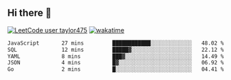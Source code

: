 ## Hi there 👋

[![LeetCode user taylor475](https://img.shields.io/badge/dynamic/json?style=for-the-badge&labelColor=black&color=%23ffa116&label=Solved&query=solvedOverTotal&url=https%3A%2F%2Fleetcode-badge.vercel.app%2Fapi%2Fusers%2Ftaylor475&logo=leetcode&logoColor=yellow)](https://leetcode.com/taylor475/)
[![wakatime](https://wakatime.com/badge/user/8c6aced9-f66a-452f-8802-5d7239ce5c50.svg)](https://wakatime.com/@8c6aced9-f66a-452f-8802-5d7239ce5c50)

<!--START_SECTION:waka-->

```txt
JavaScript       27 mins         ████████████░░░░░░░░░░░░░   48.02 %
SQL              12 mins         █████▓░░░░░░░░░░░░░░░░░░░   22.12 %
YAML             8 mins          ███▓░░░░░░░░░░░░░░░░░░░░░   14.49 %
JSON             4 mins          █▓░░░░░░░░░░░░░░░░░░░░░░░   06.92 %
Go               2 mins          █░░░░░░░░░░░░░░░░░░░░░░░░   04.41 %
```

<!--END_SECTION:waka-->

<!--
**taylor475/taylor475** is a _special_ repository because its `README.md` (this file) appears on your GitHub profile.
